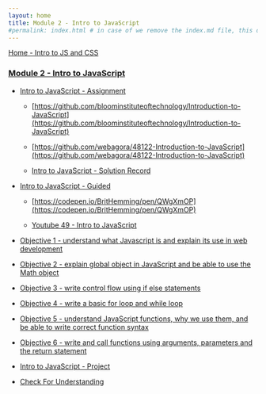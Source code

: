```yaml
---
layout: home
title: Module 2 - Intro to JavaScript
#permalink: index.html # in case of we remove the index.md file, this doc will be the index page
---
```


<div class="row">
<div class="columnStmt" markdown="1">

[Home - Intro to JS and CSS](../README.md) 

### [Module 2 - Intro to JavaScript](https://bloomtech.instructure.com/courses/1604/pages/objective-1-understand-what-javascript-is-and-explain-its-use-in-web-development?module_item_id=613692)

-   [Intro to JavaScript - Assignment](./solution.js)

    -   [https://github.com/bloominstituteoftechnology/Introduction-to-JavaScript](https://github.com/bloominstituteoftechnology/Introduction-to-JavaScript)
    
    -   [https://github.com/webagora/48122-Introduction-to-JavaScript](https://github.com/webagora/48122-Introduction-to-JavaScript)

    -   [Intro to JavaScript - Solution Record](https://bloomtech.instructure.com/courses/1604/modules/items/613707)

-   [Intro to JavaScript - Guided](./note122.js)

    -   [https://codepen.io/BritHemming/pen/QWgXmOP](https://codepen.io/BritHemming/pen/QWgXmOP)    

    -   [Youtube 49 - Intro to JavaScript](https://youtu.be/o8ua-w9E1FY)
  
-   [Objective 1 - understand what Javascript is and explain its use in web development](./Objects/Object_1.md)

-   [Objective 2 - explain global object in JavaScript and be able to use the Math object](./Objects/Object_2.md)

-   [Objective 3 - write control flow using if else statements](./Objects/Object_3.md)

-   [Objective 4 - write a basic for loop and while loop](./Objects/Object_4.md)

-   [Objective 5 - understand JavaScript functions, why we use them, and be able to write correct function syntax](./Objects/Object_5.md)

-   [Objective 6 - write and call functions using arguments, parameters and the return statement](./Objects/Object_6.md)

-   [Intro to JavaScript - Project](./Objects/Project.md)

-   [Check For Understanding](./Objects/Understanding.md)



</div>
</div>
